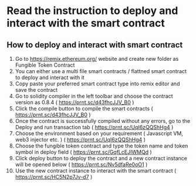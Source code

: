 # Read the instruction to deploy and interact with the smart contract

## How to deploy and interact with smart contract
1. Go to https://remix.ethereum.org/ website and create new folder as Fungible Token Contract
2. You can either use a multi file smart contracts / flattned smart contract to deploy and interact with it
3. Copy paste your preferred smart contract type into remix editor and save the contract
4. Go to solidity compiler in the left toolbar and choose the contract version as 0.8.4 ( https://prnt.sc/d43fhcJJV_B0 )
5. Click the compile button to compile the smart contracts ( https://prnt.sc/d43fhcJJV_B0 )
6. Once the contract is successfully compiled without any errors, go to the Deploy and run transaction tab ( https://prnt.sc/UqI6zQQShHg4 )
7. Choose the environment based on your requirement ( Javascript VM, web3 injector etc. ) ( https://prnt.sc/UqI6zQQShHg4 )
8. Choose the fungible token contract and type the token name and token symbol in deploy field ( https://prnt.sc/GqfLcEJIWMQd )
9. Click deploy button to deploy the contract and a new contract instance will be opened below ( https://prnt.sc/Nv5dfaRe0oO1 )
10. Use the new contract instance to interact with the smart contract ( https://prnt.sc/HC5N2p7Jv-d7 )


